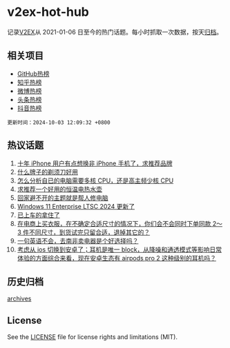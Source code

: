 # v2ex-hot-hub

 记录[V2EX](https://www.v2ex.com/)从 2021-01-06 日至今的热门话题。每小时抓取一次数据，按天[归档](archives)。
 
 ## 相关项目

- [GitHub热榜](https://github.com/it985/github-hot-hub)
- [知乎热榜](https://github.com/it985/zhihu-hot-hub)
- [微博热榜](https://github.com/it985/weibo-hot-hub)
- [头条热榜](https://github.com/it985/toutiao-hot-hub)
- [抖音热榜](https://github.com/it985/douyin-hot-hub)


 `更新时间：2024-10-03 12:09:32 +0800`

## 热议话题

1. [十年 iPhone 用户有点想换非 iPhone 手机了，求推荐品牌](https://www.v2ex.com/t/1077444)
1. [什么牌子的剃须刀好用](https://www.v2ex.com/t/1077401)
1. [怎么分析自已的电脑需要多核 CPU，还是高主频少核 CPU](https://www.v2ex.com/t/1077418)
1. [求推荐一个好用的恒温电热水壶](https://www.v2ex.com/t/1077426)
1. [回家避不开的主题就是帮人修电脑](https://www.v2ex.com/t/1077421)
1. [Windows 11 Enterprise LTSC 2024 更新了](https://www.v2ex.com/t/1077388)
1. [已上车的拿住了](https://www.v2ex.com/t/1077409)
1. [在电商上买衣服，在不确定合适尺寸的情况下，你们会不会同时下单同款 2～ 3 件不同尺寸，到货试完只留合适，退掉其它的？](https://www.v2ex.com/t/1077462)
1. [一句英语不会，去南非卖电器是个好选择吗？](https://www.v2ex.com/t/1077429)
1. [考虑从 ios 切换到安卓了；耳机是唯一 block，从降噪和通透模式等影响日常体验的方面综合来看，现在安卓生态有 airpods pro 2 这种级别的耳机吗？](https://www.v2ex.com/t/1077459)

## 历史归档

[archives](archives)

## License

See the [LICENSE](LICENSE) file for license rights and limitations (MIT).
